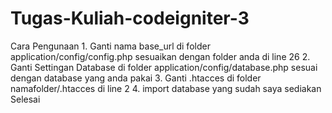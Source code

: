 # Tugas-Kuliah-codeigniter-3
 Cara Pengunaan
	1. Ganti nama base_url di folder application/config/config.php sesuaikan dengan folder anda di line 26
	2. Ganti Settingan Database di folder application/config/database.php sesuai dengan database yang anda pakai
	3. Ganti .htacces di folder namafolder/.htacces di line 2 
	4. import database yang sudah saya sediakan
Selesai
